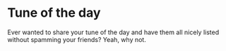 Tune of the day
========

Ever wanted to share your tune of the day and have them all nicely listed without spamming your friends? Yeah, why not.
